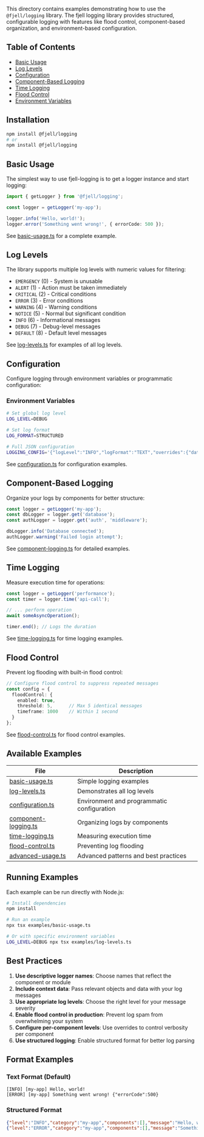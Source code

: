 This directory contains examples demonstrating how to use the `@fjell/logging` library. The fjell logging library provides structured, configurable logging with features like flood control, component-based organization, and environment-based configuration.

## Table of Contents

- [Basic Usage](#basic-usage)
- [Log Levels](#log-levels)
- [Configuration](#configuration)
- [Component-Based Logging](#component-based-logging)
- [Time Logging](#time-logging)
- [Flood Control](#flood-control)
- [Environment Variables](#environment-variables)

## Installation

```bash
npm install @fjell/logging
# or
npm install @fjell/logging
```

## Basic Usage

The simplest way to use fjell-logging is to get a logger instance and start logging:

```typescript
import { getLogger } from '@fjell/logging';

const logger = getLogger('my-app');

logger.info('Hello, world!');
logger.error('Something went wrong!', { errorCode: 500 });
```

See [basic-usage.ts](./basic-usage.ts) for a complete example.

## Log Levels

The library supports multiple log levels with numeric values for filtering:

- `EMERGENCY` (0) - System is unusable
- `ALERT` (1) - Action must be taken immediately
- `CRITICAL` (2) - Critical conditions
- `ERROR` (3) - Error conditions
- `WARNING` (4) - Warning conditions
- `NOTICE` (5) - Normal but significant condition
- `INFO` (6) - Informational messages
- `DEBUG` (7) - Debug-level messages
- `DEFAULT` (8) - Default level messages

See [log-levels.ts](./log-levels.ts) for examples of all log levels.

## Configuration

Configure logging through environment variables or programmatic configuration:

### Environment Variables

```bash
# Set global log level
LOG_LEVEL=DEBUG

# Set log format
LOG_FORMAT=STRUCTURED

# Full JSON configuration
LOGGING_CONFIG='{"logLevel":"INFO","logFormat":"TEXT","overrides":{"database":{"logLevel":"DEBUG"}},"floodControl":{"enabled":true,"threshold":5,"timeframe":1000}}'
```

See [configuration.ts](./configuration.ts) for configuration examples.

## Component-Based Logging

Organize your logs by components for better structure:

```typescript
const logger = getLogger('my-app');
const dbLogger = logger.get('database');
const authLogger = logger.get('auth', 'middleware');

dbLogger.info('Database connected');
authLogger.warning('Failed login attempt');
```

See [component-logging.ts](./component-logging.ts) for detailed examples.

## Time Logging

Measure execution time for operations:

```typescript
const logger = getLogger('performance');
const timer = logger.time('api-call');

// ... perform operation
await someAsyncOperation();

timer.end(); // Logs the duration
```

See [time-logging.ts](./time-logging.ts) for time logging examples.

## Flood Control

Prevent log flooding with built-in flood control:

```typescript
// Configure flood control to suppress repeated messages
const config = {
  floodControl: {
    enabled: true,
    threshold: 5,      // Max 5 identical messages
    timeframe: 1000    // Within 1 second
  }
};
```

See [flood-control.ts](./flood-control.ts) for flood control examples.

## Available Examples

| File | Description |
|------|-------------|
| [basic-usage.ts](./basic-usage.ts) | Simple logging examples |
| [log-levels.ts](./log-levels.ts) | Demonstrates all log levels |
| [configuration.ts](./configuration.ts) | Environment and programmatic configuration |
| [component-logging.ts](./component-logging.ts) | Organizing logs by components |
| [time-logging.ts](./time-logging.ts) | Measuring execution time |
| [flood-control.ts](./flood-control.ts) | Preventing log flooding |
| [advanced-usage.ts](./advanced-usage.ts) | Advanced patterns and best practices |

## Running Examples

Each example can be run directly with Node.js:

```bash
# Install dependencies
npm install

# Run an example
npx tsx examples/basic-usage.ts

# Or with specific environment variables
LOG_LEVEL=DEBUG npx tsx examples/log-levels.ts
```

## Best Practices

1. **Use descriptive logger names**: Choose names that reflect the component or module
2. **Include context data**: Pass relevant objects and data with your log messages
3. **Use appropriate log levels**: Choose the right level for your message severity
4. **Enable flood control in production**: Prevent log spam from overwhelming your system
5. **Configure per-component levels**: Use overrides to control verbosity per component
6. **Use structured logging**: Enable structured format for better log parsing

## Format Examples

### Text Format (Default)
```
[INFO] [my-app] Hello, world!
[ERROR] [my-app] Something went wrong! {"errorCode":500}
```

### Structured Format
```json
{"level":"INFO","category":"my-app","components":[],"message":"Hello, world!","timestamp":"2024-01-15T10:30:00.000Z"}
{"level":"ERROR","category":"my-app","components":[],"message":"Something went wrong!","data":[{"errorCode":500}],"timestamp":"2024-01-15T10:30:01.000Z"}
```

